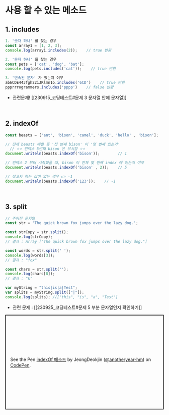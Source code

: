 





# 사용 할 수 있는 메소드 
## 1. includes
```js
1. '숫자 하나' 를 찾는 경우 
const array1 = [1, 2, 3];
console.log(array1.includes(2));    // true 반환

2. '문자 하나' 를 찾는 경우
const pets = ['cat', 'dog', 'bat'];
console.log(pets.includes('cat'));    // true 반환

3. '연속된 문자' 가 있는지 여부 
ab6CDE443fgh22iJKlmn1o.includes('6CD')    // true 반환
ppprrrogrammers.includes('pppp')    // false 반환

```


- 관련문제! 
[[230915_코딩테스트#문제 3 문자열 안에 문자열]]

<br>

## 2. indexOf
``` js
const beasts = ['ant', 'bison', 'camel', 'duck', 'hello' , 'bison'];

// 전제 beasts 배열 중 '첫 번째 bison' 이 '몇 번째 있는가'
  // ⭐⭐ 인덱스 5번째 bison 은 무시함 ⭐⭐
document.writeln(beasts.indexOf('bison'));        // 1

// 인덱스 2 부터 시작했을 때, bison 이 전체 몇 번째 index 에 있는지 여부
document.writeln(beasts.indexOf('bison' , 2));    // 5

// 찾고자 하는 값이 없는 경우 👉 -1
document.writeln(beasts.indexOf('123'));    // -1
```

<br>

## 3. split 
``` js
// 주어진 문자열 
const str = 'The quick brown fox jumps over the lazy dog.';

const strCopy = str.split();
console.log(strCopy);
// 결과 : Array ["The quick brown fox jumps over the lazy dog."]

const words = str.split(' ');
console.log(words[3]);
// 결과 : "fox"

const chars = str.split('');
console.log(chars[8]);
// 결과 : "k"

var myString = "this|is|a|Test";
var splits = myString.split(["|"]);
console.log(splits); //["this", "is", "a", "Test"]
```

- 관련 문제 : [[230925_코딩테스트#문제 5 부분 문자열인지 확인하기]]





<p class="codepen" data-height="300" data-default-tab="js,result" data-slug-hash="WNLERKJ" data-user="anotheryear-hm" style="height: 300px; box-sizing: border-box; display: flex; align-items: center; justify-content: center; border: 2px solid; margin: 1em 0; padding: 1em;">
  <span>See the Pen <a href="https://codepen.io/anotheryear-hm/pen/WNLERKJ">
  indexOf 메소드</a> by JeongDeokjin (<a href="https://codepen.io/anotheryear-hm">@anotheryear-hm</a>)
  on <a href="https://codepen.io">CodePen</a>.</span>
</p>
<script async src="https://cpwebassets.codepen.io/assets/embed/ei.js"></script>

